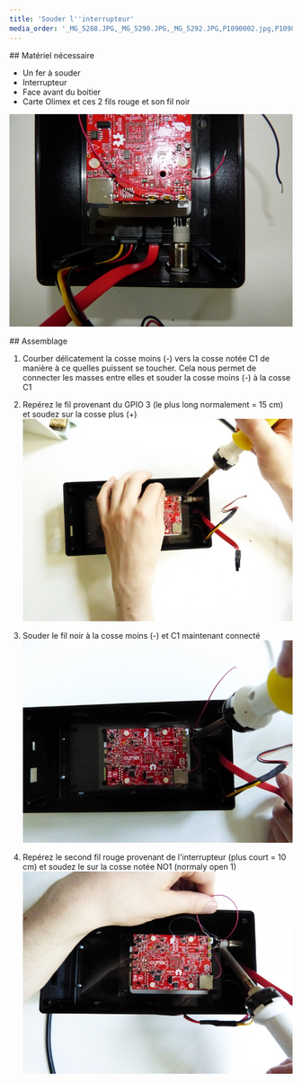 ```yaml
---
title: 'Souder l''interrupteur'
media_order: '_MG_5288.JPG,_MG_5290.JPG,_MG_5292.JPG,P1090002.jpg,P1090003.jpg,P1090001.jpg,_MG_5295.JPG,P1090004.jpg,P1090005.jpg,_MG_5297.JPG,P1090073.jpg,P1090064.jpg,P1090065.jpg,P1090066.jpg,P1090067.jpg,P1090068.jpg,P1090069.jpg,P1090070.jpg,P1090071.jpg,P1090072.jpg'
---
```


## Matériel nécessaire 
* Un fer à souder
* Interrupteur
* Face avant du boitier  
* Carte Olimex et ces 2 fils rouge et son fil noir 

![](P1090064.jpg)

## Assemblage 
1. Courber délicatement la cosse moins (-) vers la cosse notée C1 de manière à ce quelles puissent se toucher. Cela nous permet de connecter les masses entre elles et souder la cosse moins (-) à la cosse C1 

2. Repérez le fil provenant du GPIO 3 (le plus long normalement = 15 cm) et soudez sur la cosse plus (+)  
	![](P1090067.jpg)
3. Souder le fil noir à la cosse moins (-) et C1 maintenant connecté  
	![](P1090072.jpg)
4. Repérez le second fil rouge provenant de l'interrupteur (plus court = 10 cm) et soudez le sur la cosse notée NO1 (normaly open 1)  
	![](P1090073.jpg)


